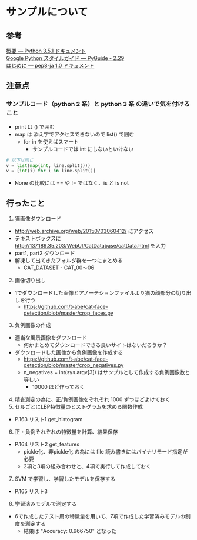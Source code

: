 # サンプルについて

## 参考
[概要 — Python 3.5.1 ドキュメント](http://docs.python.jp/3.5/)  
[Google Python スタイルガイド — PyGuide - 2.29](http://works.surgo.jp/translation/pyguide.html)  
[はじめに — pep8-ja 1.0 ドキュメント](http://pep8-ja.readthedocs.org/ja/latest/)  

## 注意点
### サンプルコード（python 2 系）と python 3 系 の違いで気を付けること
  * print は () で囲む
  * map は 添え字でアクセスできないので list() で囲む
    * for in を使えばスマート
      * サンプルコードでは int にしないといけない
```python
# 以下は同じ
v = list(map(int, line.split()))
v = [int(i) for i in line.split()]
```
  * None の比較には == や != ではなく、is と is not

## 行ったこと
1. 猫画像ダウンロード
  * http://web.archive.org/web/20150703060412/ にアクセス
  * テキストボックスに http://137.189.35.203/WebUI/CatDatabase/catData.html を入力
  * part1, part2 ダウンロード
  * 解凍して出てきたフォルダ群を一つにまとめる
    * CAT_DATASET - CAT_00～06
2. 画像切り出し
  * 1でダウンロードした画像とアノーテションファイルより猫の顔部分の切り出しを行う
    * https://github.com/t-abe/cat-face-detection/blob/master/crop_faces.py
3. 負例画像の作成 
  * 適当な風景画像をダウンロード
    * 何かまとめてダウンロードできる良いサイトはないだろうか？
  * ダウンロードした画像から負例画像を作成する
    * https://github.com/t-abe/cat-face-detection/blob/master/crop_negatives.py
    * n_negatives = int(sys.argv[3]) はサンプルとして作成する負例画像数と等しい
      * 10000 ほど作っておく
4. 精査測定の為に、正/負例画像をぞれぞれ 1000 ずつほどよけておく
5. セルごとにLBP特徴量のヒストグラムを求める関数作成
  * P.163 リスト1 get_histogram
6. 正・負例それぞれの特徴量を計算、結果保存
  * P.164 リスト2 get_features
    * pickle化、非pickle化 の為には file 読み書きにはバイナリモード指定が必要
    * 2項と3項の組み合わせと、4項で実行して作成しておく
7. SVM で学習し、学習したモデルを保存する
  * P.165 リスト3
8. 学習済みモデルで測定する
  * 6で作成したテスト用の特徴量を用いて、7項で作成した学習済みモデルの制度を測定する
    * 結果は "Accuracy: 0.966750" となった

